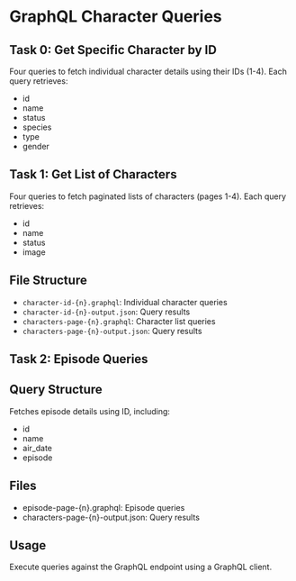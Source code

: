 # GraphQL Character Queries

## Task 0: Get Specific Character by ID
Four queries to fetch individual character details using their IDs (1-4).
Each query retrieves:
- id
- name
- status
- species
- type
- gender

## Task 1: Get List of Characters
Four queries to fetch paginated lists of characters (pages 1-4).
Each query retrieves:
- id
- name
- status
- image

## File Structure
- `character-id-{n}.graphql`: Individual character queries
- `character-id-{n}-output.json`: Query results
- `characters-page-{n}.graphql`: Character list queries
- `characters-page-{n}-output.json`: Query results

## Task 2: Episode Queries

## Query Structure
Fetches episode details using ID, including:
- id
- name
- air_date
- episode

## Files
- episode-page-{n}.graphql: Episode queries
- characters-page-{n}-output.json: Query results

## Usage
Execute queries against the GraphQL endpoint using a GraphQL client.
